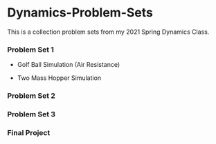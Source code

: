 # Dynamics-Problem-Sets
This is a collection problem sets from my 2021 Spring Dynamics Class.

### Problem Set 1
- Golf Ball Simulation (Air Resistance)

- Two Mass Hopper Simulation

### Problem Set 2

### Problem Set 3

### Final Project
